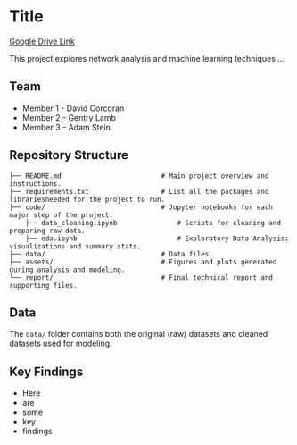 # Title

[Google Drive Link](https://drive.google.com/drive/folders/1gqDknYkFSzL_MCEmWMnsA7U3kJiCd9M1?usp=drive_link)

This project explores network analysis and machine learning techniques ... 
## Team
- Member 1 - David Corcoran
- Member 2 - Gentry Lamb
- Member 3 - Adam Stein

## Repository Structure

```
├── README.md                         # Main project overview and instructions.
├── requirements.txt                  # List all the packages and librariesneeded for the project to run.
├── code/                             # Jupyter notebooks for each major step of the project.
    ├── data_cleaning.ipynb               # Scripts for cleaning and preparing raw data.
    ├── eda.ipynb                         # Exploratory Data Analysis: visualizations and summary stats.
├── data/                             # Data files.
├── assets/                           # Figures and plots generated during analysis and modeling.
└── report/                           # Final technical report and supporting files.
```

## Data

The `data/` folder contains both the original (raw) datasets and cleaned datasets used for modeling.

## Key Findings

- Here
- are 
- some 
- key
- findings